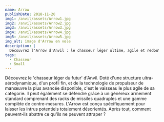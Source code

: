 ```yaml
---
name: Arrow
publishDate: 2018-11-20
img1: /anvil/assets/Arrow1.jpg
img2: /anvil/assets/Arrow2.jpg
img3: /anvil/assets/Arrow3.jpg
img4: /anvil/assets/Arrow4.jpg
img5: /anvil/assets/Arrow5.jpg
img_alt: image d'Arrow en vole
description: |
  Découvrez l'Arrow d'Anvil : le chasseur léger ultime, agile et redoutable, conçu pour dérouter tout adversaire grâce à sa technologie de pointe et son armement complet.
tags:
  - Chasseur
  - Small
---
```


Découvrez le 'chasseur léger du futur' d'Anvil. Doté d'une structure ultra-aérodynamique, d'un profil fin, et de la technologie de propulseur de manœuvre la plus avancée disponible, c'est le vaisseau le plus agile de sa catégorie. Il peut également se défendre grâce à un généreux armement standard comprenant des racks de missiles quadruples et une gamme complète de contre-mesures. L'Arrow est conçu spécifiquement pour laisser les intrus potentiels totalement désorientés. Après tout, comment peuvent-ils abattre ce qu'ils ne peuvent attraper ?